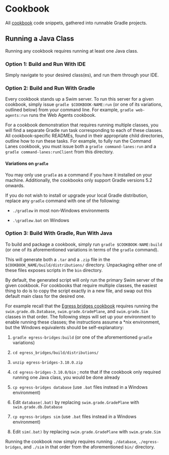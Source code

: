 # Cookbook

All [cookbook](https://swim.dev/tutorials/) code snippets, gathered into runnable Gradle projects.

## Running a Java Class

Running any cookbook requires running at least one Java class.

### Option 1: Build and Run With IDE

Simply navigate to your desired class(es), and run them through your IDE.

### Option 2: Build and Run With Gradle

Every cookbook stands up a Swim server. To run this server for a given cookbook, simply issue `gradle $COOKBOOK-NAME:run` (or one of its variations, outlined below) from your command line. For example, `gradle web-agents:run` runs the Web Agents cookbook.

For a cookbook demonstration that requires running multiple classes, you will find a separate Gradle run task corresponding to each of these classes. All cookbook-specific READMEs, found in their appropriate child directories, outline how to run these tasks. For example, to fully run the Command Lanes cookbook, you must issue both a `gradle command-lanes:run` and a `gradle command-lanes:runClient` from this directory.

#### Variations on `gradle`

You may only use `gradle` as a command if you have it installed on your machine. Additionally, the cookbooks only support Gradle versions 5.2 onwards.

If you do not wish to install or upgrade your local Gradle distribution, replace any `gradle` command with one of the following:

- `./gradlew` in most non-Windows environments

- `.\gradlew.bat` on Windows

### Option 3: Build With Gradle, Run With Java

To build and package a cookbook, simply run `gradle $COOKBOOK-NAME:build` (or one of its aforementioned variations in terms of the `gradle` command).

This will generate both a `.tar` and a `.zip` file in the `$COOKBOOK_NAME/build/distributions/` directory. Unpackaging either one of these files exposes scripts in the `bin` directory.

By default, the generated script will only run the primary Swim server of the given cookbook. For cookbooks that require multiple classes, the easiest thing to do is to copy the script exactly in a new file, and swap out this default main class for the desired one.

For example recall that the [Egress bridges cookbook](/egress_bridges) requires running the `swim.grade.db.Database`, `swim.grade.GradePlane`, and `swim.grade.Sim` classes in that order. The following steps will set up your environment to enable running these classes; the instructions assume a *nix environment, but the Windows equivalents should be self-explanatory:

1. `gradle egress-bridges:build` (or one of the aforementioned `gradle` variations)

2. `cd egress_bridges/build/distributions/`

3. `unzip egress-bridges-3.10.0.zip`

4. `cd egress-bridges-3.10.0/bin` ; note that if the cookbook only required running one Java class, you would be done already

5. `cp egress-bridges database` (use `.bat` files instead in a Windows environment)

6. Edit `database(.bat)` by replacing `swim.grade.GradePlane` with `swim.grade.db.Database`

7. `cp egress-bridges sim` (use `.bat` files instead in a Windows environment)

8. Edit `sim(.bat)` by replacing `swim.grade.GradePlane` with `swim.grade.Sim`

Running the cookbook now simply requires running `./database`, `./egress-bridges`, and `./sim` in that order from the aforementioned `bin/` directory.

